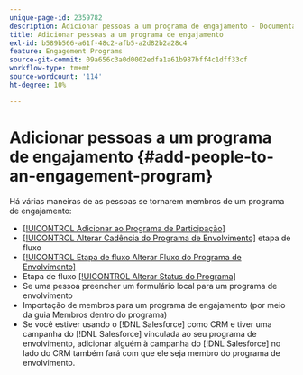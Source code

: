 ```yaml
---
unique-page-id: 2359782
description: Adicionar pessoas a um programa de engajamento - Documentação do Marketo - Documentação do produto
title: Adicionar pessoas a um programa de engajamento
exl-id: b589b566-a61f-48c2-afb5-a2d82b2a28c4
feature: Engagement Programs
source-git-commit: 09a656c3a0d0002edfa1a61b987bff4c1dff33cf
workflow-type: tm+mt
source-wordcount: '114'
ht-degree: 10%

---
```


# Adicionar pessoas a um programa de engajamento {#add-people-to-an-engagement-program}

Há várias maneiras de as pessoas se tornarem membros de um programa de engajamento:

* [[!UICONTROL Adicionar ao Programa de Participação]](/help/marketo/product-docs/core-marketo-concepts/smart-campaigns/program-flow-actions/add-to-engagement-program.md)
* [[!UICONTROL Alterar Cadência do Programa de Envolvimento]](/help/marketo/product-docs/core-marketo-concepts/smart-campaigns/program-flow-actions/change-engagement-program-cadence.md) etapa de fluxo
* [[!UICONTROL Etapa de fluxo Alterar Fluxo do Programa de Envolvimento]](/help/marketo/product-docs/core-marketo-concepts/smart-campaigns/program-flow-actions/change-engagement-program-stream.md)
* Etapa de fluxo [[!UICONTROL Alterar Status do Programa]](/help/marketo/product-docs/core-marketo-concepts/smart-campaigns/program-flow-actions/change-program-status.md)
* Se uma pessoa preencher um formulário local para um programa de envolvimento
* Importação de membros para um programa de engajamento (por meio da guia Membros dentro do programa)
* Se você estiver usando o [!DNL Salesforce] como CRM e tiver uma campanha do [!DNL Salesforce] vinculada ao seu programa de envolvimento, adicionar alguém à campanha do [!DNL Salesforce] no lado do CRM também fará com que ele seja membro do programa de envolvimento.
